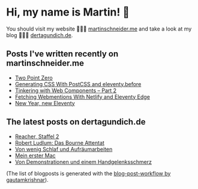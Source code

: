 # Hi, my name is Martin! 👋 
You should visit my website 👨🏼‍💻  [martinschneider.me](https://martinschneider.me) and take a look at my blog 🤷🏼‍♂️ [dertagundich.de](https://www.dertagundich.de).

## Posts I've written recently on martinschneider.me
<!-- MSME-POST-LIST:START -->
- [Two Point Zero](https://martinschneider.me/articles/two-point-zero/)
- [Generating CSS With PostCSS and eleventy.before](https://martinschneider.me/articles/generating-css-with-postcss-and-eleventy-before/)
- [Tinkering with Web Components – Part 2](https://martinschneider.me/articles/tinkering-with-web-components-part-2/)
- [Fetching Webmentions With Netlify and Eleventy Edge](https://martinschneider.me/articles/fetching-webmentions-with-netlify-and-eleventy-edge/)
- [New Year, new Eleventy](https://martinschneider.me/articles/new-year-new-eleventy/)
<!-- MSME-POST-LIST:END -->

## The latest posts on dertagundich.de
<!-- DTUI-POST-LIST:START -->
- [Reacher, Staffel 2](https://www.dertagundich.de/blog/2024/02/reacher-staffel-2)
- [Robert Ludlum: Das Bourne Attentat](https://www.dertagundich.de/blog/2024/02/robert-ludlum-das-bourne-attentat)
- [Von wenig Schlaf und Aufräumarbeiten](https://www.dertagundich.de/blog/2024/02/von-wenig-schlaf-und-aufraumarbeiten)
- [Mein erster Mac](https://www.dertagundich.de/blog/2024/02/mein-erster-mac)
- [Von Demonstrationen und einem Handgelenksschmerz](https://www.dertagundich.de/blog/2024/01/von-demonstrationen-und-einem-handgelenksschmerz)
<!-- DTUI-POST-LIST:END -->

(The list of blogposts is generated with the [blog-post-workflow by gautamkrishnar](https://github.com/gautamkrishnar/blog-post-workflow)).
